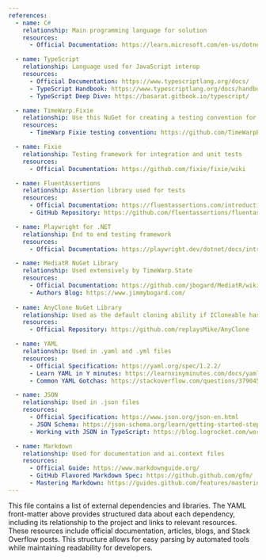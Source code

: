 ```yaml
---
references:
  - name: C#
    relationship: Main programming language for solution
    resources:
      - Official Documentation: https://learn.microsoft.com/en-us/dotnet/csharp/

  - name: TypeScript
    relationship: Language used for JavaScript interop
    resources:
      - Official Documentation: https://www.typescriptlang.org/docs/
      - TypeScript Handbook: https://www.typescriptlang.org/docs/handbook/intro.html
      - TypeScript Deep Dive: https://basarat.gitbook.io/typescript/

  - name: TimeWarp.Fixie
    relationship: Use this NuGet for creating a testing convention for integration and unit tests.
    resources:
      - TimeWarp Fixie testing convention: https://github.com/TimeWarpEngineering/timewarp-fixie

  - name: Fixie
    relationship: Testing framework for integration and unit tests
    resources:
      - Official Documentation: https://github.com/fixie/fixie/wiki

  - name: FluentAssertions
    relationship: Assertion library used for tests
    resources:
      - Official Documentation: https://fluentassertions.com/introduction
      - GitHub Repository: https://github.com/fluentassertions/fluentassertions

  - name: Playwright for .NET
    relationship: End to end testing framework
    resources:
      - Official Documentation: https://playwright.dev/dotnet/docs/intro

  - name: MediatR NuGet Library
    relationship: Used extensively by TimeWarp.State
    resources:
      - Official Documentation: https://github.com/jbogard/MediatR/wiki
      - Authors Blog: https://www.jimmybogard.com/
        
  - name: AnyClone NuGet Library
    relationship: Used as the default cloning ability if ICloneable has not been implemented.
    resources:
      - Official Repository: https://github.com/replaysMike/AnyClone

  - name: YAML
    relationship: Used in .yaml and .yml files
    resources:
      - Official Specification: https://yaml.org/spec/1.2.2/
      - Learn YAML in Y minutes: https://learnxinyminutes.com/docs/yaml/
      - Common YAML Gotchas: https://stackoverflow.com/questions/3790454/how-do-i-break-a-string-over-multiple-lines

  - name: JSON
    relationship: Used in .json files
    resources:
      - Official Specification: https://www.json.org/json-en.html
      - JSON Schema: https://json-schema.org/learn/getting-started-step-by-step
      - Working with JSON in TypeScript: https://blog.logrocket.com/working-with-json-typescript/

  - name: Markdown
    relationship: Used for documentation and ai.context files
    resources:
      - Official Guide: https://www.markdownguide.org/
      - GitHub Flavored Markdown Spec: https://github.github.com/gfm/
      - Mastering Markdown: https://guides.github.com/features/mastering-markdown/
---
```


This file contains a list of external dependencies and libraries.
The YAML front-matter above provides structured data about each dependency, 
including its relationship to the project and links to relevant resources. 
These resources include official documentation, articles, blogs, and Stack Overflow posts. 
This structure allows for easy parsing by automated tools while maintaining readability for developers.
